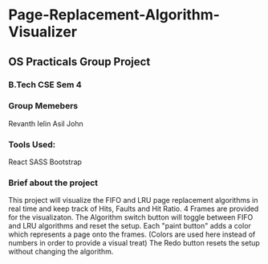 # Page-Replacement-Algorithm-Visualizer
## OS Practicals Group Project
### B.Tech CSE Sem 4

### Group Memebers
Revanth
Ielin
Asil
John

### Tools Used:
React
SASS
Bootstrap

### Brief about the project
This project will visualize the FIFO and LRU page replacement algorithms in real time and keep track of Hits, Faults and Hit Ratio.
4 Frames are provided for the visualizaton.
The Algorithm switch button will toggle between FIFO and LRU algorithms and reset the setup.
Each "paint button" adds a color which represents a page onto the frames. (Colors are used here instead of numbers in order to provide a visual treat)
The Redo button resets the setup without changing the algorithm.
